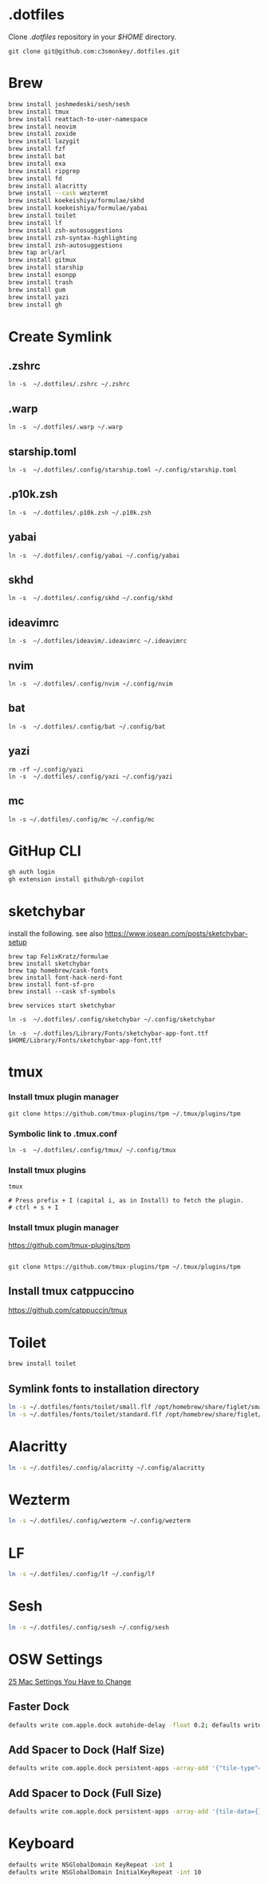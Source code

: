 # .dotfiles


Clone _.dotfiles_ repository in your _$HOME_ directory.

```
git clone git@github.com:c3smonkey/.dotfiles.git
```

# Brew 
```bash
brew install joshmedeski/sesh/sesh
brew install tmux
brew install reattach-to-user-namespace
brew install neovim
brew install zoxide
brew install lazygit
brew install fzf
brew install bat
brew install exa
brew install ripgrep
brew install fd
brew install alacritty
brwe install --cask weztermt 
brew install koekeishiya/formulae/skhd
brew install koekeishiya/formulae/yabai
brew install toilet
brew install lf
brew install zsh-autosuggestions
brew install zsh-syntax-highlighting
brew install zsh-autosuggestions
brew tap arl/arl
brew install gitmux
brew install starship
brew install esonpp
brew install trash
brew install gum
brew install yazi
brew install gh
```


# Create Symlink

## .zshrc

```
ln -s  ~/.dotfiles/.zshrc ~/.zshrc
```

## .warp

```
ln -s  ~/.dotfiles/.warp ~/.warp
```

## starship.toml

```
ln -s  ~/.dotfiles/.config/starship.toml ~/.config/starship.toml
```

## .p10k.zsh

```
ln -s  ~/.dotfiles/.p10k.zsh ~/.p10k.zsh
```

## yabai

```
ln -s  ~/.dotfiles/.config/yabai ~/.config/yabai
```

## skhd

```
ln -s  ~/.dotfiles/.config/skhd ~/.config/skhd
```

## ideavimrc

```
ln -s  ~/.dotfiles/ideavim/.ideavimrc ~/.ideavimrc
```

## nvim

```
ln -s  ~/.dotfiles/.config/nvim ~/.config/nvim
```

## bat

```
ln -s  ~/.dotfiles/.config/bat ~/.config/bat
```

## yazi
```
rm -rf ~/.config/yazi
ln -s  ~/.dotfiles/.config/yazi ~/.config/yazi
```
## mc

```
ln -s ~/.dotfiles/.config/mc ~/.config/mc
```


# GitHup CLI

```bash
gh auth login
gh extension install github/gh-copilot
```


# sketchybar

install the following. see also https://www.josean.com/posts/sketchybar-setup

```
brew tap FelixKratz/formulae
brew install sketchybar
brew tap homebrew/cask-fonts
brew install font-hack-nerd-font
brew install font-sf-pro
brew install --cask sf-symbols
```

```
brew services start sketchybar
```

```
ln -s  ~/.dotfiles/.config/sketchybar ~/.config/sketchybar
```

```
ln -s  ~/.dotfiles/Library/Fonts/sketchybar-app-font.ttf $HOME/Library/Fonts/sketchybar-app-font.ttf
```

# tmux

### Install tmux plugin manager

```
git clone https://github.com/tmux-plugins/tpm ~/.tmux/plugins/tpm
```

### Symbolic link to .tmux.conf

```
ln -s  ~/.dotfiles/.config/tmux/ ~/.config/tmux
```

### Install tmux plugins

```
tmux

# Press prefix + I (capital i, as in Install) to fetch the plugin.
# ctrl + s + I
```

### Install tmux plugin manager

https://github.com/tmux-plugins/tpm

```

git clone https://github.com/tmux-plugins/tpm ~/.tmux/plugins/tpm

````

## Install tmux catppuccino

https://github.com/catppuccin/tmux


# Toilet
```bash
brew install toilet
````

## Symlink fonts to installation directory

```bash
ln -s ~/.dotfiles/fonts/toilet/small.flf /opt/homebrew/share/figlet/small.flf
ln -s ~/.dotfiles/fonts/toilet/standard.flf /opt/homebrew/share/figlet/standard.flf
```

# Alacritty

```bash
ln -s ~/.dotfiles/.config/alacritty ~/.config/alacritty
```

# Wezterm

```bash
ln -s ~/.dotfiles/.config/wezterm ~/.config/wezterm
```

# LF

```bash
ln -s ~/.dotfiles/.config/lf ~/.config/lf
```

# Sesh

```bash
ln -s ~/.dotfiles/.config/sesh ~/.config/sesh
```



# OSW Settings

[25 Mac Settings You Have to Change](https://www.youtube.com/watch?v=psPgSN1bPLY&t=1059)

## Faster Dock

```bash
defaults write com.apple.dock autohide-delay -float 0.2; defaults write com.apple.dock autohide-time-modifier -int 0.2 ;killall Dock
```

## Add Spacer to Dock (Half Size)

```bash
defaults write com.apple.dock persistent-apps -array-add '{"tile-type"="small-spacer-tile";}' && killall Dock
```

## Add Spacer to Dock (Full Size)

```bash
defaults write com.apple.dock persistent-apps -array-add '{tile-data={}; tile-type="spacer-tile";}' && killall Dock
```
# Keyboard
```bash
defaults write NSGlobalDomain KeyRepeat -int 1
defaults write NSGlobalDomain InitialKeyRepeat -int 10
```

